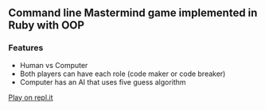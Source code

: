 ## Command line Mastermind game implemented in Ruby with OOP

### Features

- Human vs Computer
- Both players can have each role (code maker or code breaker)
- Computer has an AI that uses five guess algorithm

[Play on repl.it](https://repl.it/@imemdm/ChartreuseWittyEllipses)